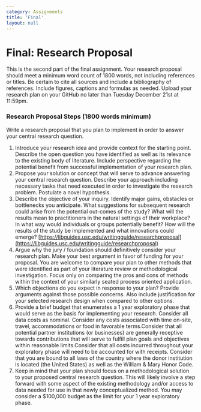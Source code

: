 ```yaml
---
category: Assignments
title: 'Final'
layout: null
---
```


# Final: Research Proposal

This is the second part of the final assignment. Your research proposal should meet a minimum word count of 1800 words, not including references or titles.  Be certain to cite all sources and include a bibliography of references. Include figures, captions and formulas as needed. Upload your research plan on your GitHub no later than Tuesday December 21st at 11:59pm.

### Research Proposal Steps \(1800 words minimum\)

Write a research proposal that you plan to implement in order to answer your central research question.

1. Introduce your research idea and provide context for the starting point. Describe the open question you have identified as well as its relevance to the existing body of literature. Include perspective regarding the potential benefit from successful implementation of your research plan.
2. Propose your solution or concept that will serve to advance answering your central research question. Describe your approach including necessary tasks that need executed in order to investigate the research problem. Postulate a novel hypothesis.
3. Describe the objective of your inquiry. Identify major gains, obstacles or bottlenecks you anticipate. What suggestions for subsequent research could arise from the potential out-comes of the study? What will the results mean to practitioners in the natural settings of their workplace? In what way would individuals or groups potentially benefit? How will the results of the study be implemented and what innovations could emerge? [https://libguides.usc.edu/writingguide/researchproposal](https://libguides.usc.edu/writingguide/researchproposal)
4. Argue why the jury / foundation should definitively consider your research plan. Make your best argument in favor of funding for your proposal. You are welcome to compare your plan to other methods that were identified as part of your literature review or methodological investigation.  Focus only on comparing the pros and cons of methods within the context of your similarly seated process oriented application.
5. Which objections do you expect in response to your plan? Provide arguments against those possible concerns. Also include justification for your selected research design when compared to other options.
6. Provide a brief budget that enumerates a 1 year exploratory phase that would serve as the basis for implementing your research. Consider all data costs as nominal. Consider any costs associated with time on-site, travel, accommodations or food in favorable terms.Consider that all potential partner institutions \(or businesses\) are generally receptive towards contributions that will serve to fulfill plan goals and objectives within reasonable limits.Consider that all costs incurred throughout your exploratory phase will need to be accounted for with receipts. Consider that you are bound to all laws of the country where the donor institution is located \(the United States\) as well as the William & Mary Honor Code.
7. Keep in mind that your plan should focus on a methodological solution to your proposed central research question. This will likely involve a step forward with some aspect of the existing methodology and/or access to data needed for use in that newly conceptualized method. You may consider a $100,000 budget as the limit for your 1 year exploratory phase.

